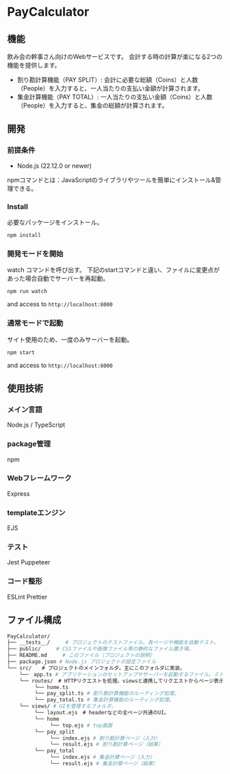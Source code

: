 # PayCalculator
## 機能

飲み会の幹事さん向けのWebサービスです。
会計する時の計算が楽になる2つの機能を提供します。

- 割り勘計算機能（PAY SPLIT）: 会計に必要な総額（Coins）と人数（People）を入力すると、一人当たりの支払い金額が計算されます。
- 集金計算機能（PAY TOTAL）: 一人当たりの支払い金額（Coins）と人数（People）を入力すると、集金の総額が計算されます。

## 開発
### 前提条件

- Node.js (22.12.0 or newer)

npmコマンドとは：JavaScriptのライブラリやツールを簡単にインストール&管理できる。

### Install

必要なパッケージをインストール。

```:console
npm install
```

### 開発モードを開始

watch コマンドを呼び出す。
下記のstartコマンドと違い、ファイルに変更点があった場合自動でサーバーを再起動。

```:console
npm run watch
```

and access to `http://localhost:8000`

### 通常モードで起動

サイト使用のため、一度のみサーバーを起動。

```:console
npm start
```

and access to `http://localhost:8000`

## 使用技術
### メイン言語
Node.js / TypeScript
### package管理
npm
### Webフレームワーク
Express
### templateエンジン
EJS
### テスト
Jest
Puppeteer
### コード整形
ESLint
Prettier

## ファイル構成
```bash
PayCalculator/
├── __tests__/     # プロジェクトのテストファイル。各ページや機能を自動テスト。
├── public/     # CSSファイルや画像ファイル等の静的なファイル置き場。
├── README.md     # このファイル（プロジェクトの説明）
├── package.json # Node.js プロジェクトの設定ファイル
└── src/　　# プロジェクトのメインフォルダ。主にこのフォルダに実装。
    └──　app.ts # アプリケーションのセットアップやサーバーを起動するファイル。ミドルウェアやroutes/で定義されたルーターを読み込む。
    └── routes/　# HTTPリクエストを処理。viewsと連携してリクエストからページ表示までを実行。
         └── home.ts
         └── pay_split.ts # 割り勘計算機能のルーティング処理。
         └── pay_total.ts # 集金計算機能のルーティング処理。
    └── views/ # UIを管理するフォルダ。
    　　　└── layout.ejs　# headerなどの全ページ共通のUI。
         └── home 
              └── top.ejs # top画面
         └── pay_split
              └── index.ejs # 割り勘計算ページ（入力）
              └── result.ejs # 割り勘計算ページ（結果）
         └── pay_total
              └── index.ejs # 集金計算ページ（入力）
              └── result.ejs # 集金計算ページ（結果）

```

